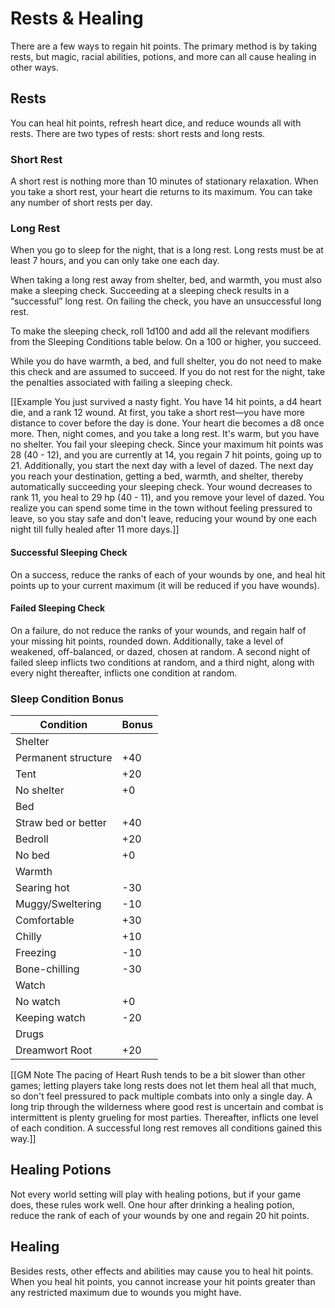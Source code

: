 # Rests & Healing

There are a few ways to regain hit points. The primary method is by taking rests, but magic, racial abilities, potions, and more can all cause healing in other ways.

## Rests

You can heal hit points, refresh heart dice, and reduce wounds all with rests. There are two types of rests: short rests and long rests.

### Short Rest

A short rest is nothing more than 10 minutes of stationary relaxation. When you take a short rest, your heart die returns to its maximum. You can take any number of short rests per day.

### Long Rest

When you go to sleep for the night, that is a long rest. Long rests must be at least 7 hours, and you can only take one each day.

When taking a long rest away from shelter, bed, and warmth, you must also make a sleeping check. Succeeding at a sleeping check results in a “successful” long rest. On failing the check, you have an unsuccessful long rest.

To make the sleeping check, roll 1d100 and add all the relevant modifiers from the Sleeping Conditions table below. On a 100 or higher, you succeed.

While you do have warmth, a bed, and full shelter, you do not need to make this check and are assumed to succeed. If you do not rest for the night, take the penalties associated with failing a sleeping check.

[[Example
You just survived a nasty fight. You have 14 hit points, a d4 heart die, and a rank 12 wound. At first, you take a short rest—you have more distance to cover before the day is done. Your heart die becomes a d8 once more. Then, night comes, and you take a long rest. It's warm, but you have no shelter. You fail your sleeping check. Since your maximum hit points was 28 (40 - 12), and you are currently at 14, you regain 7 hit points, going up to 21. Additionally, you start the next day with a level of dazed.
The next day you reach your destination, getting a bed, warmth, and shelter, thereby automatically succeeding your sleeping check. Your wound decreases to rank 11, you heal to 29 hp (40 - 11), and you remove your level of dazed.
You realize you can spend some time in the town without feeling pressured to leave, so you stay safe and don't leave, reducing your wound by one each night till fully healed after 11 more days.]]

#### Successful Sleeping Check

On a success, reduce the ranks of each of your wounds by one, and heal hit points up to your current maximum (it will be reduced if you have wounds).

#### Failed Sleeping Check

On a failure, do not reduce the ranks of your wounds, and regain half of your missing hit points, rounded down. Additionally, take a level of weakened, off-balanced, or dazed, chosen at random. A second night of failed sleep inflicts two conditions at random, and a third night, along with every night thereafter, inflicts one condition at random.

### Sleep Condition Bonus

| Condition           | Bonus |
| ------------------- | ----- |
| Shelter             |       |
| Permanent structure | +40   |
| Tent                | +20   |
| No shelter          | +0    |
| Bed                 |       |
| Straw bed or better | +40   |
| Bedroll             | +20   |
| No bed              | +0    |
| Warmth              |       |
| Searing hot         | -30   |
| Muggy/Sweltering    | -10   |
| Comfortable         | +30   |
| Chilly              | +10   |
| Freezing            | -10   |
| Bone-chilling       | -30   |
| Watch               |       |
| No watch            | +0    |
| Keeping watch       | -20   |
| Drugs               |       |
| Dreamwort Root      | +20   |

[[GM Note
The pacing of Heart Rush tends to be a bit slower than other games; letting players take long rests does not let them heal all that much, so don't feel pressured to pack multiple combats into only a single day. A long trip through the wilderness where good rest is uncertain and combat is intermittent is plenty grueling for most parties. Thereafter, inflicts one level of each condition. A successful long rest removes all conditions gained this way.]]

## Healing Potions

Not every world setting will play with healing potions, but if your game does, these rules work well. One hour after drinking a healing potion, reduce the rank of each of your wounds by one and regain 20 hit points.

## Healing

Besides rests, other effects and abilities may cause you to heal hit points. When you heal hit points, you cannot increase your hit points greater than any restricted maximum due to wounds you might have.
